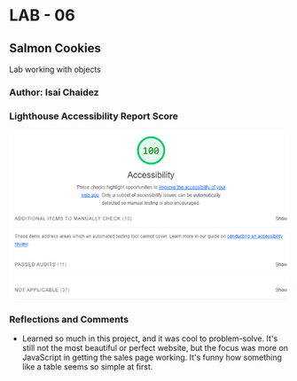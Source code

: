 # LAB - 06

## Salmon Cookies

Lab working with objects

### Author: Isai Chaidez


### Lighthouse Accessibility Report Score

![Lighthouse Report](/assests/Lighthouse%20report.png)

### Reflections and Comments

* Learned so much in this project, and it was cool to problem-solve. It's still not the most beautiful or perfect website, but the focus was more on JavaScript in getting the sales page working. It's funny how something like a table seems so simple at first.